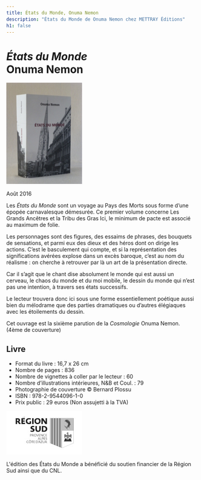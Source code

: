 ```yaml
---
title: États du Monde, Onuma Nemon
description: "États du Monde de Onuma Nemon chez METTRAY Éditions"
h1: false
---
```


<h1><em>États du Monde</em><br>Onuma Nemon</h1>
<img class="right" src="/files/livre-on/couverture-on.jpg" alt="Onuma Nemon, États du Monde : Couverture">
<p class="date">Août 2016</p>
<p>Les <em>États du Monde</em> sont un voyage au Pays des Morts sous forme d’une épopée carnavalesque démesurée. Ce premier volume concerne Les Grands Ancêtres et la Tribu des Gras Ici, le minimum de pacte est associé au maximum de folie.</p>
<p>Les personnages sont des figures, des essaims de phrases, des bouquets de sensations, et parmi eux des dieux et des héros dont on dirige les actions. C’est le basculement qui compte, et si la représentation des significations avérées explose dans un excès baroque, c’est au nom du réalisme : on cherche à retrouver par là un art de la présentation directe.</p>
<p>Car il s’agit que le chant dise absolument le monde qui est aussi un cerveau, le chaos du monde et du moi mobile, le dessin du monde qui n’est pas une intention, à travers ses états successifs.</p>
<p>Le lecteur trouvera donc ici sous une forme essentiellement poétique aussi bien du mélodrame que des parties dramatiques ou d’autres élégiaques avec les étoilements du dessin.</p>
<p>Cet ouvrage est la sixième parution de la <em>Cosmologie</em> Onuma Nemon. (4ème de couverture)</p>
<h2>Livre</h2>
<ul class="no-bullets">
  <li>Format du livre : 16,7 x 26 cm</li>
  <li>Nombre de pages : 836</li>
  <li>Nombre de vignettes à coller par le lecteur : 60</li>
  <li>Nombre d’illustrations intérieures, N&B et Coul. : 79</li>
  <li>Photographie de couverture © Bernard Plossu</li>
  <li>ISBN : 978-2-9544096-1-0</li>
  <li>Prix public : 29 euros (Non assujetti à la TVA)</li>
</ul>

<section class="credits">
  <img src="/files/logo-region-sud.jpg" alt="Logo région Sud" width="200" height="115" />
  <p>L'édition des États du Monde a bénéficié du soutien financier de la Région Sud ainsi que du CNL.</p>
</section>